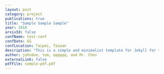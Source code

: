 ```yaml
---
layout: post
category: project
publications: true
title: "Sample Sample Sample"
year: 2018
arxivId: false
confName: test-conf
confDate: GG
confLocation: Taipei, Taiwan
description: "This is a simple and minimalist template for Jekyll for those who likes to eat noodles."
author: johndoe, tom, qqqqqq, and Mr. Chen
externalLink: false
pdfFile: sample-pdf.pdf
---
```

